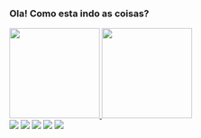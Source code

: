 ### Ola! Como esta indo as coisas? 


<!--
**lucianosavi/lucianosavi** is a ✨ _special_ ✨ repository because its `README.md` (this file) appears on your GitHub profile.

Here are some ideas to get you started:

- 🔭 Foursys
- 🌱 Cursando ADS
- 👯 I’m looking to collaborate on ...
- 🤔 I’m looking for help with ...
- 💬 Qualquer coisa, se não souber, nós achamos a resposta
- 📫 
- 😄 Pronouns: ...
- ⚡ Fun fact: ...
--><div>
<a href="https://github.com/DanielsOfficial0102">
<img height="160em" src="https://github-readme-stats.vercel.app/api?username=lucianosavi&show_icons=true&theme=radical&include_all_commits=true&count_private=true"/>
<img height="160em" src="https://github-readme-stats.vercel.app/api/top-langs/?username=lucianosavi&layout=compact&langs_count=7&theme=radical"/>
</div>
<a href="https://www.instagram.com/lourencosavi/" target="_blank"><img src="https://cdn-icons-png.flaticon.com/512/1419/1419647.png"target="_blank"></a>
<a href="https://www.facebook.com/luciano.lourencosavi/"target="_blank"><img src="https://encrypted-tbn0.gstatic.com/images?q=tbn:ANd9GcR_xUFTZ9m5OOf36rdo8_90RD83oZxs3M5NAdnFCOUgCdbrf133FzN0ycKwYOtI0Goz5Zg&usqp=CAU"target="_blank"></a>
<a href="https://www.linkedin.com/in/luciano-louren%C3%A7o-savi-53aa4b89/" target="_blank"><img src="https://img.shields.io/badge/-LinkedIn-%230077B5?style=for-the-badge&logo=linkedin&logoColor=white"target="_blank"></a>
<a href="https://open.spotify.com/playlist/37i9dQZF1EUMDoJuT8yJsl?si=cbbf2c178b7c4c54" target="_blank"><img src="https://img.shields.io/badge/Spotify-1ED760?&style=for-the-badge&logo=spotify&logoColor=white"target="_blank"></a>
<a href="https://steamcommunity.com/profiles/76561198135147597" target="_blank"><img src="https://tm.ibxk.com.br/2020/09/16/16194009735703.jpg?ims=704x264"target="_blank"></a>

 </div>
